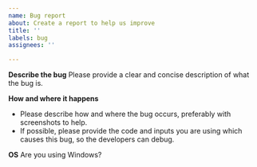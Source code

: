```yaml
---
name: Bug report
about: Create a report to help us improve
title: ''
labels: bug
assignees: ''

---
```


**Describe the bug**
Please provide a clear and concise description of what the bug is.

**How and where it happens**
- Please describe how and where the bug occurs, preferably with screenshots to help.
- If possible, please provide the code and inputs you are using which causes this bug, so the developers can debug.

**OS**
Are you using Windows?
